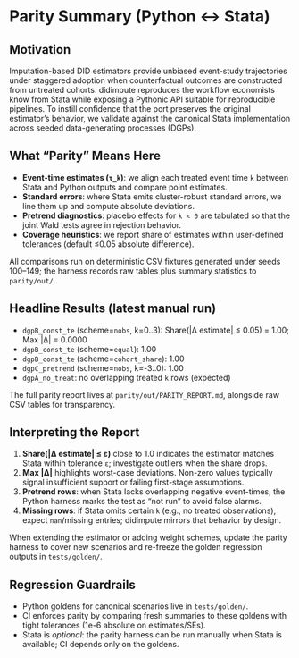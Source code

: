 ﻿# Parity Summary (Python ↔ Stata)

## Motivation

Imputation-based DID estimators provide unbiased event-study trajectories under staggered adoption when counterfactual outcomes are constructed from untreated cohorts. didimpute reproduces the workflow economists know from Stata while exposing a Pythonic API suitable for reproducible pipelines. To instill confidence that the port preserves the original estimator’s behavior, we validate against the canonical Stata implementation across seeded data-generating processes (DGPs).

## What “Parity” Means Here

- **Event-time estimates (`τ_k`)**: we align each treated event time `k` between Stata and Python outputs and compare point estimates.
- **Standard errors**: where Stata emits cluster-robust standard errors, we line them up and compute absolute deviations.
- **Pretrend diagnostics**: placebo effects for `k < 0` are tabulated so that the joint Wald tests agree in rejection behavior.
- **Coverage heuristics**: we report share of estimates within user-defined tolerances (default ≤0.05 absolute difference).

All comparisons run on deterministic CSV fixtures generated under seeds 100–149; the harness records raw tables plus summary statistics to `parity/out/`.

## Headline Results (latest manual run)

- `dgpB_const_te` (scheme=`nobs`, k=0..3): Share(|Δ estimate| ≤ 0.05) = 1.00; Max |Δ| = 0.0000
- `dgpB_const_te` (scheme=`equal`): 1.00
- `dgpB_const_te` (scheme=`cohort_share`): 1.00
- `dgpC_pretrend` (scheme=`nobs`, k=-3..0): 1.00
- `dgpA_no_treat`: no overlapping treated `k` rows (expected)

The full parity report lives at `parity/out/PARITY_REPORT.md`, alongside raw CSV tables for transparency.

## Interpreting the Report

1. **Share(|Δ estimate| ≤ ε)** close to 1.0 indicates the estimator matches Stata within tolerance `ε`; investigate outliers when the share drops.
2. **Max |Δ|** highlights worst-case deviations. Non-zero values typically signal insufficient support or failing first-stage assumptions.
3. **Pretrend rows**: when Stata lacks overlapping negative event-times, the Python harness marks the test as “not run” to avoid false alarms.
4. **Missing rows**: if Stata omits certain `k` (e.g., no treated observations), expect `nan`/missing entries; didimpute mirrors that behavior by design.

When extending the estimator or adding weight schemes, update the parity harness to cover new scenarios and re-freeze the golden regression outputs in `tests/golden/`.

## Regression Guardrails

- Python goldens for canonical scenarios live in `tests/golden/`.
- CI enforces parity by comparing fresh summaries to these goldens with tight tolerances (1e-6 absolute on estimates/SEs).
- Stata is *optional*: the parity harness can be run manually when Stata is available; CI depends only on the goldens.
